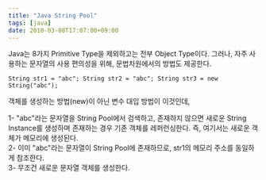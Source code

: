 ```yaml
---
title: "Java String Pool"
tags: [java]
date: 2010-03-08T17:07:00+09:00
---
```


Java는 8가지 Primitive Type을 제외하고는 전부 Object Type이다. 그러나, 자주 사용하는 문자열의 사용 편의성을 위해, 문법차원에서의 방법도 제공한다.

    String str1 = "abc"; String str2 = "abc"; String str3 = new String("abc");

  
  
객체를 생성하는 방법(new)이 아닌 변수 대입 방법이 이것인데,  
  
1- "abc"라는 문자열을 String Pool에서 검색하고, 존재하지 않으면 새로운 String Instance를 생성하며 존재하는 경우 기존 객체를 레퍼런싱한다. 즉, 여기서는 새로운 객체가 메모리에 생성된다.  
2- 이미 "abc"라는 문자열이 String Pool에 존재하므로, str1의 메모리 주소를 동일하게 참조한다.  
3- 무조건 새로운 문자열 객체를 생성한다.  
  
